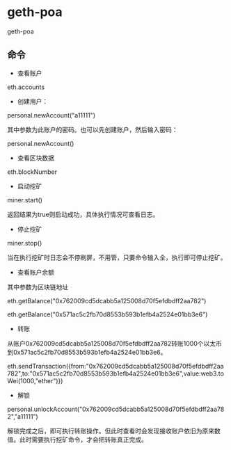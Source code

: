 # geth-poa

geth-poa

## 命令

- 查看账户

eth.accounts

- 创建用户：

personal.newAccount("a11111")

其中参数为此账户的密码。也可以先创建账户，然后输入密码：

personal.newAccount()

- 查看区块数据

eth.blockNumber

- 启动挖矿

miner.start()

返回结果为true则启动成功，具体执行情况可查看日志。

- 停止挖矿

miner.stop()

当在执行挖矿时日志会不停刷屏，不用管，只要命令输入全，执行即可停止挖矿。

- 查看账户余额

其中参数为区块链地址

eth.getBalance("0x762009cd5dcabb5a125008d70f5efdbdff2aa782")

eth.getBalance("0x571ac5c2fb70d8553b593b1efb4a2524e01bb3e6")

- 转账

从账户0x762009cd5dcabb5a125008d70f5efdbdff2aa782转账1000个以太币到0x571ac5c2fb70d8553b593b1efb4a2524e01bb3e6。

eth.sendTransaction({from:"0x762009cd5dcabb5a125008d70f5efdbdff2aa782",to:"0x571ac5c2fb70d8553b593b1efb4a2524e01bb3e6",value:web3.toWei(1000,"ether")})

- 解锁

personal.unlockAccount("0x762009cd5dcabb5a125008d70f5efdbdff2aa782","a11111")

解锁完成之后，即可执行转账操作。但此时查看时会发现接收账户依旧为原来数值。此时需要执行挖矿命令，才会把转账真正完成。
